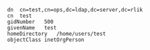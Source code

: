  	dn	cn=test,cn=ops,dc=ldap,dc=server,dc=rlik
 	cn	test
 	gidNumber	500
 	givenName	test
 	homeDirectory	/home/users/test
 	objectClass	inetOrgPerson
